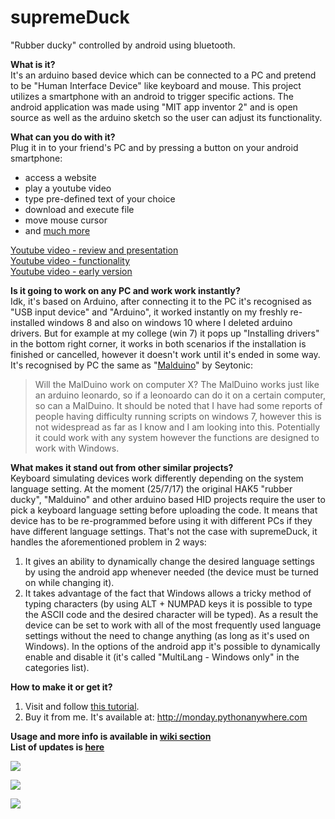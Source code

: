 # supremeDuck
"Rubber ducky" controlled by android using bluetooth.  


**What is it?**  
It's an arduino based device which can be connected to a PC and pretend to be "Human Interface Device" like keyboard and mouse. This project utilizes a smartphone with an android to trigger specific actions. The android application was made using "MIT app inventor 2" and is open source as well as the arduino sketch so the user can adjust its functionality.


**What can you do with it?**  
Plug it in to your friend's PC and by pressing a button on your android smartphone:
* access a website
* play a youtube video
* type pre-defined text of your choice
* download and execute file
* move mouse cursor
* and [much more](https://github.com/hak5darren/USB-Rubber-Ducky/wiki/Payloads)

[Youtube video - review and presentation](https://www.youtube.com/watch?v=FsTeedpYeg4)  
[Youtube video - functionality](https://www.youtube.com/watch?v=iL2pS2EvqkY&index=3&list=PLnVVAaZSdNGtcMunS1_Wy3smTZLlzIaV2)  
[Youtube video - early version](https://www.youtube.com/watch?v=mwDT1gX9wzU&list=PLnVVAaZSdNGtcMunS1_Wy3smTZLlzIaV2&index=1)  


**Is it going to work on any PC and work work instantly?**  
Idk, it's based on Arduino, after connecting it to the PC it's recognised as "USB input device" and "Arduino", it worked instantly on my freshly re-installed windows 8 and also on windows 10 where I deleted arduino drivers. But for example at my college (win 7) it pops up "Installing drivers" in the bottom right corner, it works in both scenarios if the installation is finished or cancelled, however it doesn't work until it's ended in some way. It's recognised by PC the same as "[Malduino](https://www.indiegogo.com/projects/malduino-badusb-arduino-usb#/)" by Seytonic:
> Will the MalDuino work on computer X?
> The MalDuino works just like an arduino leonardo, so if a leonoardo can do it on a certain computer, so can a MalDuino. It should be noted that I have had some reports of people having difficulty running scripts on windows 7, however this is not widespread as far as I know and I am looking into this.
Potentially it could work with any system however the functions are designed to work with Windows.  

**What makes it stand out from other similar projects?**  
Keyboard simulating devices work differently depending on the system language setting. At the moment (25/7/17) the original HAK5 "rubber ducky", "Malduino" and other arduino based HID projects require the user to pick a keyboard language setting before uploading the code. It means that device has to be re-programmed before using it with different PCs if they have different language settings. That's not the case with supremeDuck, it handles the aforementioned problem in 2 ways:
  1. It gives an ability to dynamically change the desired language settings by using the android app whenever needed (the device must    be turned on while changing it). 
  2. It takes advantage of the fact that Windows allows a tricky method of typing characters (by using ALT + NUMPAD keys it is possible to type the ASCII code and the desired character will be typed). As a result the device can be set to work with all of the most frequently used language settings without the need to change anything (as long as it's used on Windows). In the options of the android app it's possible to dynamically enable and disable it (it's called "MultiLang - Windows only" in the categories list).
  
**How to make it or get it?**
1. Visit and follow [this tutorial](https://github.com/michalmonday/supremeDuck/wiki/DIY-Tutorial).
2. Buy it from me. It's available at: http://monday.pythonanywhere.com


**Usage and more info is available in [wiki section](https://github.com/michalmonday/supremeDuck/wiki)**  
**List of updates is [here](https://github.com/michalmonday/supremeDuck/blob/master/UPDATES.md)**  

![](http://i.imgur.com/R53zLZQ.png)

![](http://i.imgur.com/LV6Ix5R.jpg)

![](http://i.imgur.com/ofYEmmX.png)
